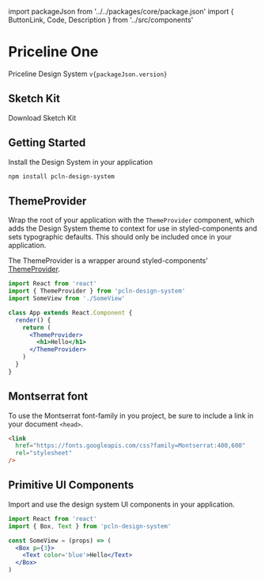 import packageJson from '../../packages/core/package.json'
import {
ButtonLink,
Code,
Description
} from '../src/components'

# Priceline One

<Description>
  Priceline Design System <Code>v{packageJson.version}</Code>
</Description>

## Sketch Kit

<ButtonLink href='https://github.com/priceline/design-system-sketch/releases/latest'>
  Download Sketch Kit
</ButtonLink>

## Getting Started

Install the Design System in your application

```sh
npm install pcln-design-system
```

## ThemeProvider

Wrap the root of your application with the `ThemeProvider` component,
which adds the Design System theme to context for use in styled-components
and sets typographic defaults.
This should only be included once in your application.

The ThemeProvider is a wrapper around styled-components' [ThemeProvider][sc-theme].

[sc-theme]: https://www.styled-components.com/docs/advanced#theming

```jsx
import React from 'react'
import { ThemeProvider } from 'pcln-design-system'
import SomeView from './SomeView'

class App extends React.Component {
  render() {
    return (
      <ThemeProvider>
        <h1>Hello</h1>
      </ThemeProvider>
    )
  }
}
```

## Montserrat font

To use the Montserrat font-family in you project, be sure to include a link in your document `<head>`.

```html
<link
  href="https://fonts.googleapis.com/css?family=Montserrat:400,600"
  rel="stylesheet"
/>
```

## Primitive UI Components

Import and use the design system UI components in your application.

```jsx
import React from 'react'
import { Box, Text } from 'pcln-design-system'

const SomeView = (props) => (
  <Box p={3}>
    <Text color='blue'>Hello</Text>
  </Box>
)
```
